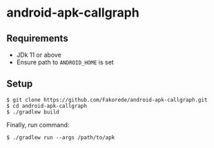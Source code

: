 # android-apk-callgraph

## Requirements

- JDk 11 or above
- Ensure path to `ANDROID_HOME` is set

## Setup

```
$ git clone https://github.com/Fakorede/android-apk-callgraph.git
$ cd android-apk-callgraph
$ ./gradlew build
```

Finally, run command:
```
$ ./gradlew run --args /path/to/apk
```
